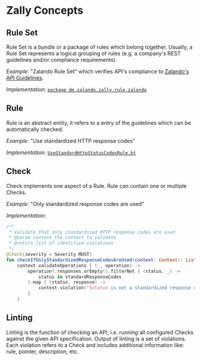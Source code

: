# Zally Concepts

## Rule Set

Rule Set is a bundle or a package of rules which belong together. Usually, a Rule Set
represents a logical grouping of rules (e.g. a company's REST guidelines and/or
compliance requirements).

*Example*: "Zalando Rule Set" which verifies API's compliance to
[Zalando's API Guidelines](https://opensource.zalando.com/restful-api-guidelines/).

*Implementation*: [`package de.zalando.zally.rule.zalando`](../server/src/main/java/de/zalando/zally/rule/zalando)

## Rule

Rule is an abstract entity, it refers to a entry of the guidelines which can be
automatically checked.

*Example*: "Use standardized HTTP response codes"

*Implementation*: [`UseStandardHttpStatusCodesRule.kt`](../server/src/main/java/de/zalando/zally/rule/zalando/UseStandardHttpStatusCodesRule.kt)

## Check

Check implements one aspect of a Rule. Rule can contain one or multiple Checks.

*Example*: "Only standardized response codes are used"

*Implementation*:

```Kotlin
/**
 * Validate that only standardized HTTP response codes are used
 * @param context the context to validate
 * @return list of identified violations
 */
@Check(severity = Severity.MUST)
fun checkIfOnlyStandardizedResponseCodesAreUsed(context: Context): List<Violation> =
    context.validateOperations { (_, operation) ->
        operation?.responses.orEmpty().filterNot { (status, _) ->
            status in standardResponseCodes
        }.map { (status, response) ->
            context.violation("$status is not a standardized response code", response)
        }
    }
```

## Linting

Linting is the function of checking an API, i.e. running all configured Checks against the
given API specification. Output of linting is a set of violations. Each violation refers to
a Check and includes additional information like: rule, pointer, description, etc.